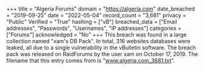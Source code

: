 +++
title = "Algeria Forums"
domain = "https://algeria.com"
date_breached = "2019-09-25"
date = "2022-05-04"
record_count = "3,681"
privacy = "Public"
Verified = "True"
hashing = ["vB"]
breached_data = ["Email addresses", "Passwords", "Usernames", "IP addresses"]
categories = ["Forums"]
acknowledged = "No"
+++
This breach was found in a large collection named "xam's DB Pack". In total, 316 websites databases were leaked, all due to a single vulnerability in the vBulletin software. The breach pack was released on RaidForums by the user xam on October 17, 2019. The filename that this entry comes from is "www.algeria.com_3681.txt".
